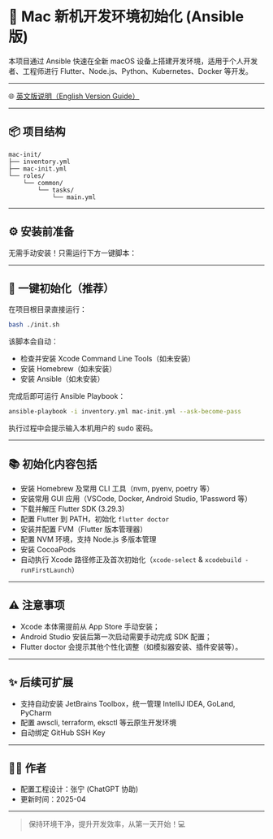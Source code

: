 # 🚀 Mac 新机开发环境初始化 (Ansible 版)

本项目通过 Ansible 快速在全新 macOS 设备上搭建开发环境，适用于个人开发者、工程师进行 Flutter、Node.js、Python、Kubernetes、Docker 等开发。

---

🌐 [英文版说明（English Version Guide）](./README.md)

---

## 📦 项目结构

```
mac-init/
├── inventory.yml
├── mac-init.yml
└── roles/
    └── common/
        └── tasks/
            └── main.yml
```

---

## ⚙️ 安装前准备

无需手动安装！只需运行下方一键脚本：

----

## 🚀 一键初始化（推荐）

在项目根目录直接运行：

```bash
bash ./init.sh
```

该脚本会自动：
- 检查并安装 Xcode Command Line Tools（如未安装）
- 安装 Homebrew（如未安装）
- 安装 Ansible（如未安装）

完成后即可运行 Ansible Playbook：

```bash
ansible-playbook -i inventory.yml mac-init.yml --ask-become-pass
```

执行过程中会提示输入本机用户的 sudo 密码。

----

## 📚 初始化内容包括

- 安装 Homebrew 及常用 CLI 工具（nvm, pyenv, poetry 等）
- 安装常用 GUI 应用（VSCode, Docker, Android Studio, 1Password 等）
- 下载并解压 Flutter SDK (3.29.3)
- 配置 Flutter 到 PATH，初始化 `flutter doctor`
- 安装并配置 FVM（Flutter 版本管理器）
- 配置 NVM 环境，支持 Node.js 多版本管理
- 安装 CocoaPods
- 自动执行 Xcode 路径修正及首次初始化（`xcode-select` & `xcodebuild -runFirstLaunch`）

---

## ⚠️ 注意事项

- Xcode 本体需提前从 App Store 手动安装；
- Android Studio 安装后第一次启动需要手动完成 SDK 配置；
- Flutter doctor 会提示其他个性化调整（如模拟器安装、插件安装等）。

---

## ✨ 后续可扩展

- 支持自动安装 JetBrains Toolbox，统一管理 IntelliJ IDEA, GoLand, PyCharm
- 配置 awscli, terraform, eksctl 等云原生开发环境
- 自动绑定 GitHub SSH Key

---

## 👨‍💻 作者
- 配置工程设计：张宁 (ChatGPT 协助)
- 更新时间：2025-04

---

> 保持环境干净，提升开发效率，从第一天开始！💻

